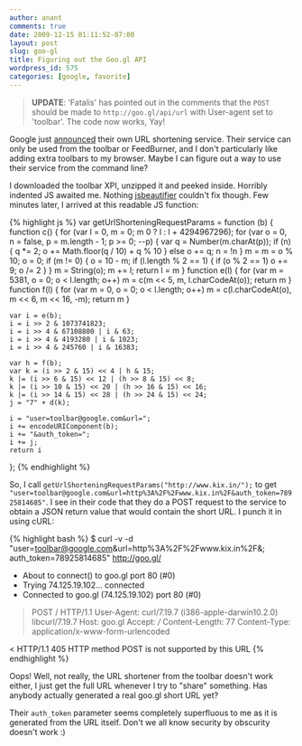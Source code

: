 ```yaml
---
author: anant
comments: true
date: 2009-12-15 01:11:52-07:00
layout: post
slug: goo-gl
title: Figuring out the Goo.gl API
wordpress_id: 575
categories: [google, favorite]
---
```


> **UPDATE**: 'Fatalis' has pointed out in the comments that the `POST` should be made to `http://goo.gl/api/url` with User-agent set to 'toolbar'. The code now works, Yay!

Google just [announced](http://googleblog.blogspot.com/2009/12/making-urls-shorter-for-google-toolbar.html) their own URL shortening service. Their service can only be used from the toolbar or FeedBurner, and I don't particularly like adding extra toolbars to my browser. Maybe I can figure out a way to use their service from the command line?

I downloaded the toolbar XPI, unzipped it and peeked inside. Horribly indented JS awaited me. Nothing [jsbeautifier](http://jsbeautifier.org/) couldn't fix though. Few minutes later, I arrived at this readable JS function:

{% highlight js %}
var getUrlShorteningRequestParams = function (b) {
    function c() {
        for (var l = 0, m = 0; m  0 ? l : l + 4294967296);
        for (var o = 0, n = false, p = m.length - 1; p >= 0; --p) {
            var q = Number(m.charAt(p));
            if (n) {
                q *= 2;
                o += Math.floor(q / 10) + q % 10
            } else o += q;
            n = !n
        }
        m = m = o % 10;
        o = 0;
        if (m != 0) {
            o = 10 - m;
            if (l.length % 2 == 1) {
                if (o % 2 == 1) o += 9;
                o /= 2
            }
        }
        m = String(o);
        m += l;
        return l = m
    }
    function e(l) {
        for (var m = 5381, o = 0; o < l.length; o++)
            m = c(m << 5, m, l.charCodeAt(o));
        return m
    }
    function f(l) {
        for (var m = 0, o = 0; o < l.length; o++)
            m = c(l.charCodeAt(o), m << 6, m << 16, -m);
        return m
    }

    var i = e(b);
    i = i >> 2 & 1073741823;
    i = i >> 4 & 67108800 | i & 63;
    i = i >> 4 & 4193280 | i & 1023;
    i = i >> 4 & 245760 | i & 16383;

    var h = f(b);
    var k = (i >> 2 & 15) << 4 | h & 15;
    k |= (i >> 6 & 15) << 12 | (h >> 8 & 15) << 8;
    k |= (i >> 10 & 15) << 20 | (h >> 16 & 15) << 16;
    k |= (i >> 14 & 15) << 28 | (h >> 24 & 15) << 24;
    j = "7" + d(k);

    i = "user=toolbar@google.com&url=";
    i += encodeURIComponent(b);
    i += "&auth_token=";
    i += j;
    return i
};
{% endhighlight %}

So, I call `getUrlShorteningRequestParams("http://www.kix.in/");` to get `"user=toolbar@google.com&url=http%3A%2F%2Fwww.kix.in%2F&auth_token=78925814685"`. I see in their code that they do a POST request to the service to obtain a JSON return value that would contain the short URL. I punch it in using cURL:

{% highlight bash %}
$ curl -v -d\
   "user=toolbar@google.com&url=http%3A%2F%2Fwww.kix.in%2F&;\
   auth_token=78925814685" http://goo.gl/
* About to connect() to goo.gl port 80 (#0)
*   Trying 74.125.19.102... connected
* Connected to goo.gl (74.125.19.102) port 80 (#0)
> POST / HTTP/1.1
> User-Agent: curl/7.19.7 (i386-apple-darwin10.2.0) libcurl/7.19.7
> Host: goo.gl
> Accept: */*
> Content-Length: 77
> Content-Type: application/x-www-form-urlencoded
>
< HTTP/1.1 405 HTTP method POST is not supported by this URL
{% endhighlight %}

Oops! Well, not really, the URL shortener from the toolbar doesn't work either, I just get the full URL whenever I try to "share" something. Has anybody actually generated a real goo.gl short URL yet?

Their `auth_token` parameter seems completely superfluous to me as it is generated from the URL itself. Don't we all know security by obscurity doesn't work :)
